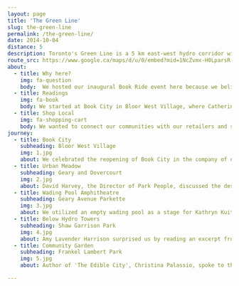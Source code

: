 ```yaml
---
layout: page
title: 'The Green Line'
slug: the-green-line
permalink: /the-green-line/
date: 2014-10-04
distance: 5
description: Toronto's Green Line is a 5 km east-west hydro corridor with the potential to be a continuous park and transportation network for cyclists and pedestrians.
route_src: https://www.google.ca/maps/d/u/0/embed?mid=1NcZvmx-H0LparsR-5NoI8SV-Wic
about:
  - title: Why here?
    img: fa-question
    body:  We hosted our inaugural Book Ride event here because we believe that The Green Line is a wonderful space in Toronto that everyone should know about. The area is currently a mixture of hydro towers, public and private amenities, green space, walkways, and gravel yards, but the Friends of the Green Line group have a great vision for the space. The Park People and others are working to have the Green Line made into a continuous linear park, similar to other hydro and rail corridors that now have walkways, green spaces and playgrounds, much like the High Line in New York and the BeltLine in Atlanta.
  - title: Readings
    img: fa-book
    body: We started at Book City in Bloor West Village, where Catherine Bush presented her novel, Accusation. Once we arrived at the Green Line, Shawn Micallef talked to the design potential of the area (Shawn was a judge of the Green Line Design competition in 2012–2013). Then Kathryn Kuitenbrouwer spoke about her novel, All the Broken Things, which is set in High Park. Kathryn focused on how we interpret the city through fiction. Through her writing on urban issues, Amy Lavender Harris spoke about cycling in the city. Amy also gave us a sneak peak into some of her new writings. Christina Palassio shared her thoughts on local food at a community garden just down the street from The Stop Community Food Centre. We finished with an energetic performance from spoken word artist and activist Tanya Neumeyer.
  - title: Shop Local
    img: fa-shopping-cart
    body: We wanted to connect our communities with our retailers and show that families on bicycles want to stop and shop local. The goal was to promote small businesses including Book City, Sweet Flour, Featherstone Two Wheels Green Delivery, BeerBikeTO, VERT Catering, and Coco Organic Crafted Chocolate. A big shout out to Laurie from Featherstone Two Wheels Green Delivery, who acted as our bookmobile for the day. Laurie pulled a ton of books using pedal power and sheer determination.
journey:
  - title: Book City
    subheading: Bloor West Village
    img: 1.jpg
    about: We celebrated the reopening of Book City in the company of our authors and three levels of government.
  - title: Urban Meadow
    subheading: Geary and Dovercourt
    img: 2.jpg
    about: David Harvey, the Director of Park People, discussed the design possibilities of the Green Line and it's off-grid-ness potential. "People ask where is the Green Line? What is the Green Line? Well, you're on the Green Line".
  - title: Wading Pool Amphitheatre
    subheading: Geary Avenue Parkette
    img: 3.jpg
    about: We utilized an empty wading pool as a stage for Kathryn Kuitenbrouwer, author of All The Broken Things. Sometimes the best stages are hiding in plain sight.
  - title: Below Hydro Towers
    subheading: Shaw Garrison Park
    img: 4.jpg
    about: Amy Lavender Harrison surprised us by reading an excerpt from a current work in progress. The juxtaposition of the hydro towers on the Green Line was a perfect backdrop for a reading on cycling and infrastructure.
  - title: Community Garden
    subheading: Frankel Lambert Park
    img: 5.jpg
    about: Author of 'The Edible City', Christina Palassio, spoke to the importance of community gardens. Our Book Ride came to an end with a vibrant spoken word performance by Tanya Neumeyer.

---
```


<section id="splash">
</section>
